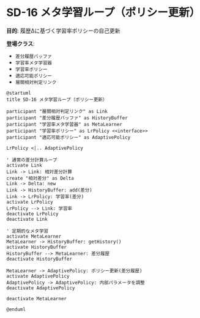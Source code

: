 # SD-16 メタ学習ループ（ポリシー更新）

**目的**: 履歴Δに基づく学習率ポリシーの自己更新

**登場クラス**:
- `差分履歴バッファ`
- `学習率メタ学習器`
- `学習率ポリシー`
- `適応可能ポリシー`
- `層間相対判定リンク`

```plantuml
@startuml
title SD-16 メタ学習ループ（ポリシー更新）

participant "層間相対判定リンク" as Link
participant "差分履歴バッファ" as HistoryBuffer
participant "学習率メタ学習器" as MetaLearner
participant "学習率ポリシー" as LrPolicy <<interface>>
participant "適応可能ポリシー" as AdaptivePolicy

LrPolicy <|.. AdaptivePolicy

' 通常の差分計算ループ
activate Link
Link -> Link: 相対差分計算
create "相対差分" as Delta
Link -> Delta: new
Link -> HistoryBuffer: add(差分)
Link -> LrPolicy: 学習率(差分)
activate LrPolicy
LrPolicy --> Link: 学習率
deactivate LrPolicy
deactivate Link

' 定期的なメタ学習
activate MetaLearner
MetaLearner -> HistoryBuffer: getHistory()
activate HistoryBuffer
HistoryBuffer --> MetaLearner: 差分履歴
deactivate HistoryBuffer

MetaLearner -> AdaptivePolicy: ポリシー更新(差分履歴)
activate AdaptivePolicy
AdaptivePolicy -> AdaptivePolicy: 内部パラメータを調整
deactivate AdaptivePolicy

deactivate MetaLearner

@enduml
```
